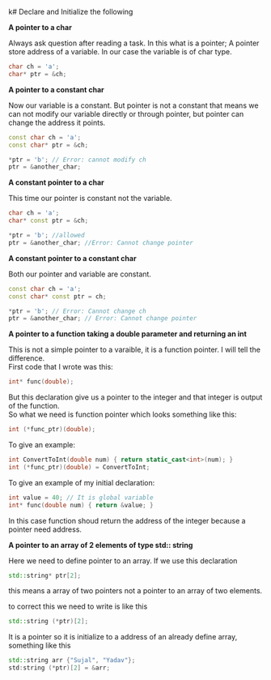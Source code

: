 k# Declare and Initialize the following

**A pointer to a char**

Always ask question after reading a task. In this what is a pointer; A pointer store address of a variable. In our case the variable is of char type.

```cpp
char ch = 'a';
char* ptr = &ch;
```

**A pointer to a constant char**

Now our variable is a constant. But pointer is not a constant that means we can not modify our variable directly or through pointer, but pointer can change the address it points.

```cpp
const char ch = 'a';
const char* ptr = &ch;

*ptr = 'b'; // Error: cannot modify ch
ptr = &another_char;
```

**A constant pointer to a char**

This time our pointer is constant not the variable.

```cpp
char ch = 'a';
char* const ptr = &ch;

*ptr = 'b'; //allowed
ptr = &another_char; //Error: Cannot change pointer
```

**A constant pointer to a constant char**

Both our pointer and variable are constant.

```cpp
const char ch = 'a';
const char* const ptr = ch;

*ptr = 'b'; // Error: Cannot change ch
ptr = &another_char; // Error: Cannot change pointer
```

**A pointer to a function taking a double parameter and returning an int**

This is not a simple pointer to a varaible, it is a function pointer. I will tell the difference.<br>
First code that I wrote was this:

```cpp
int* func(double);
```

But this declaration give us a pointer to the integer and that integer is output of the function.<br>
So what we need is function pointer which looks something like this:

```cpp
int (*func_ptr)(double);
```

To give an example:

```cpp
int ConvertToInt(double num) { return static_cast<int>(num); }
int (*func_ptr)(double) = ConvertToInt;
```

To give an example of my initial declaration:

```cpp
int value = 40; // It is global variable
int* func(double num) { return &value; }
```

In this case function shoud return the address of the integer because a pointer need address.

**A pointer to an array of 2 elements of type std:: string**

Here we need to define pointer to an array. If we use this declaration

```cpp
std::string* ptr[2];
```

this means a array of two pointers not a pointer to an array of two elements.

to correct this we need to write is like this

```cpp
std::string (*ptr)[2];
```

It is a pointer so it is initialize to a address of an already define array, something like this

```cpp
std::string arr {"Sujal", "Yadav"};
std:string (*ptr)[2] = &arr;
```